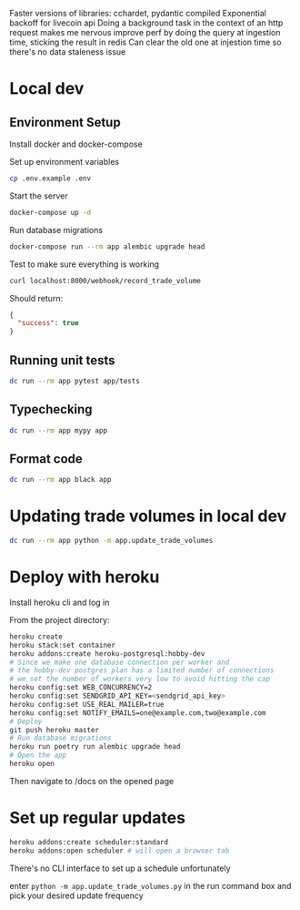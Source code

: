 Faster versions of libraries: cchardet, pydantic compiled
Exponential backoff for livecoin api
Doing a background task in the context of an http request makes me nervous
improve perf by doing the query at ingestion time, sticking the result in redis
Can clear the old one at injestion time so there's no data staleness issue

# Local dev

## Environment Setup
Install docker and docker-compose

Set up environment variables
```bash
cp .env.example .env
```

Start the server

```bash
docker-compose up -d
```

Run database migrations

```bash
docker-compose run --rm app alembic upgrade head
```

Test to make sure everything is working

```bash
curl localhost:8000/webhook/record_trade_volume
```

Should return:

```json
{
  "success": true
}
```

## Running unit tests

```bash
dc run --rm app pytest app/tests
```

## Typechecking
```bash
dc run --rm app mypy app
```

## Format code
```bash
dc run --rm app black app
```

# Updating trade volumes in local dev

```bash
dc run --rm app python -m app.update_trade_volumes
```

# Deploy with heroku

Install heroku cli and log in

From the project directory:
```bash
heroku create
heroku stack:set container
heroku addons:create heroku-postgresql:hobby-dev
# Since we make one database connection per worker and
# the hobby-dev postgres plan has a limited number of connections
# we set the number of workers very low to avoid hitting the cap
heroku config:set WEB_CONCURRENCY=2
heroku config:set SENDGRID_API_KEY=<sendgrid_api_key>
heroku config:set USE_REAL_MAILER=true
heroku config:set NOTIFY_EMAILS=one@example.com,two@example.com
# Deploy
git push heroku master
# Run database migrations
heroku run poetry run alembic upgrade head
# Open the app
heroku open
```
Then navigate to /docs on the opened page

# Set up regular updates
```bash
heroku addons:create scheduler:standard
heroku addons:open scheduler # will open a browser tab
```

There's no CLI interface to set up a schedule unfortunately

enter `python -m app.update_trade_volumes.py` in the run command box and pick your desired update frequency
